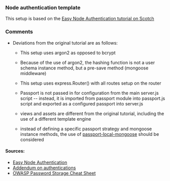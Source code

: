 ### Node authentication template
This setup is based on the [Easy Node Authentication tutorial on Scotch](https://github.com/scotch-io/easy-node-authentication/tree/local)

### Comments
* Deviations from the original tutorial are as follows:
  * This setup uses argon2 as opposed to bcrypt
  * Because of the use of argon2, the hashing function is not a user schema instance method, but a pre-save method (mongoose middleware)
  * This setup uses express.Router() with all routes setup on the router
  * Passport is not passed in for configuration from the main server.js script -- instead, it is imported from passport module into passport.js script and exported as a configured passport into server.js
  * views and assets are different from the original tutorial, including the use of a different template engine

  * instead of defining a specific passport strategy and mongoose instance methods, the use of [passport-local-mongoose](https://github.com/saintedlama/passport-local-mongoose) should be considered
  
#### Sources:
* [Easy Node Authentication](https://github.com/scotch-io/easy-node-authentication/tree/local)
* [Addendum on authentications](https://hackernoon.com/your-node-js-authentication-tutorial-is-wrong-f1a3bf831a46)
* [OWASP Password Storage Cheat Sheet](https://www.owasp.org/index.php/Password_Storage_Cheat_Sheet)
